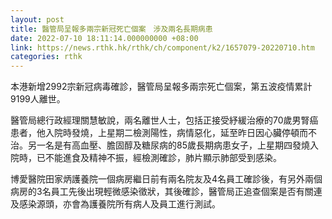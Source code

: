 ```yaml
---
layout: post
title: 醫管局呈報多兩宗新冠死亡個案　涉及兩名長期病患
date: 2022-07-10 18:11:14.000000000 +08:00
link: https://news.rthk.hk/rthk/ch/component/k2/1657079-20220710.htm
categories: rthk
---
```


本港新增2992宗新冠病毒確診，醫管局呈報多兩宗死亡個案，第五波疫情累計9199人離世。

醫管局總行政經理關慧敏說，兩名離世人士，包括正接受紓緩治療的70歲男腎癌患者，他入院時發燒，上星期二檢測陽性，病情惡化，延至昨日因心臟停頓而不治。另一名是有高血壓、膽固醇及糖尿病的85歲長期病患女子，上星期四發燒入院時，已不能進食及精神不振，經檢測確診，肺片顯示肺部受到感染。

博愛醫院田家炳護養院一個病房繼日前有兩名院友及4名員工確診後，有另外兩個病房的3名員工先後出現輕微感染徵狀，其後確診，醫管局正追查個案是否有關連及感染源頭，亦會為護養院所有病人及員工進行測試。
